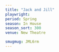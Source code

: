 ```yaml
---
title: "Jack and Jill"
playwright:
period: Spring
season: In House
season_sort: 300
venue: New Theatre

smugmug: JML6rm
---
```

